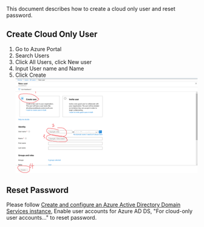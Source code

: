 This document describes how to create a cloud only user and reset password.  

## Create Cloud Only User  
1. Go to Azure Portal  
2. Search Users  
3. Click All Users, click New user  
4. Input User name and Name  
5. Click Create  
![Create User](../images/create-new-cloud-only-user.PNG)  

## Reset Password
Please follow [Create and configure an Azure Active Directory Domain Services instance](https://docs.microsoft.com/en-us/azure/active-directory-domain-services/tutorial-create-instance), Enable user accounts for Azure AD DS, "For cloud-only user accounts..." to reset password.
  



